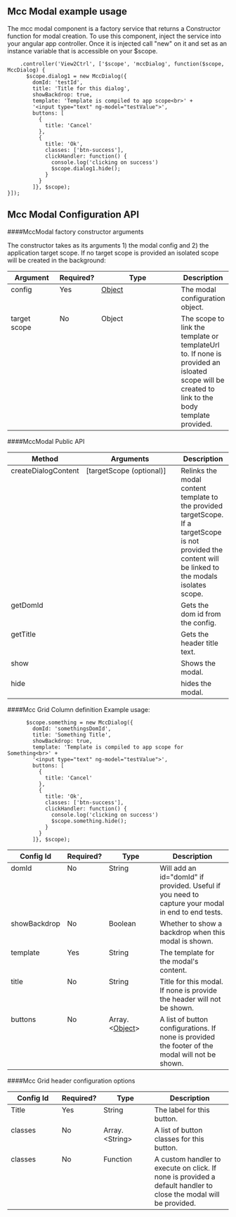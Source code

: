 ## Mcc Modal example usage

The mcc modal component is a factory service that returns a Constructor function for modal creation. To use this component, inject the service into your angular app controller. Once it is injected call "new" on it and set as an instance variable that is accessible on your $scope.

```
    .controller('View2Ctrl', ['$scope', 'mccDialog', function($scope, MccDialog) {
      $scope.dialog1 = new MccDialog({
        domId: 'testId',
        title: 'Title for this dialog',
        showBackdrop: true,
        template: 'Template is compiled to app scope<br>' +
        '<input type="text" ng-model="testValue">',
        buttons: [
          {
            title: 'Cancel'
          },
          {
            title: 'Ok',
            classes: ['btn-success'],
            clickHandler: function() {
              console.log('clicking on success')
              $scope.dialog1.hide();
            }
          }
        ]}, $scope);
}]);
```
## Mcc Modal Configuration API

####MccModal factory constructor arguments

The constructor takes as its arguments 1) the modal config and 2) the application target scope. If no target scope is provided an isolated scope will be created in the background:

<style type="text/css">
  td {
    vertical-align: top;
  }
</style>

<table>
  <thead>
    <tr>
      <th width="100">Argument</th>
      <th>Required?</th>
      <th width="200">Type</th>
      <th>Description</th>
    </tr>
  </thead>
  <tbody>
    <tr>
      <td>config</td>
      <td>Yes</td>
      <td><a href="#config-definition">Object</a></td>
      <td>The modal configuration object.</td>
    </tr>
    <tr>
      <td>target scope</td>
      <td>No</td>
      <td>Object</td>
      <td>The scope to link the template or templateUrl to. If none is provided an isloated scope will be created to link to the body template provided.</td>
    </tr>
  </tbody>
</table>

####MccModal Public API
<table>
  <thead>
    <tr>
      <th width="100">Method</th>
      <th width="200">Arguments</th>
      <th>Description</th>
    </tr>
  </thead>
  <tbody>
    <tr>
      <td>createDialogContent</td>
      <td>[targetScope (optional)]</td>
      <td>Relinks the modal content template to the provided targetScope. If a targetScope is not provided the content will be linked to the modals isolates scope.</td>
    </tr>
    <tr>
      <td>getDomId</td>
      <td></td>
      <td>Gets the dom id from the config.</td>
    </tr>
    <tr>
      <td>getTitle</td>
      <td></td>
      <td>Gets the header title text.</td>
    </tr>
    <tr>
      <td>show</td>
      <td></td>
      <td>Shows the modal.</td>
    </tr>
    <tr>
      <td>hide</td>
      <td></td>
      <td>hides the modal.</td>
    </tr>
  </tbody>
</table>

####Mcc Grid Column definition <a name="config-definition"></a>
Example usage:
```
      $scope.something = new MccDialog({
        domId: 'somethingsDomId',
        title: 'Something Title',
        showBackdrop: true,
        template: 'Template is compiled to app scope for Something<br>' +
        '<input type="text" ng-model="testValue">',
        buttons: [
          {
            title: 'Cancel'
          },
          {
            title: 'Ok',
            classes: ['btn-success'],
            clickHandler: function() {
              console.log('clicking on success')
              $scope.something.hide();
            }
          }
        ]}, $scope);
```

<table>
  <thead>
    <tr>
      <th width="100">Config Id</th>
      <th>Required?</th>
      <th width="100">Type</th>
      <th>Description</th>
    </tr>
  </thead>
  <tbody>
    <tr>
      <td>domId</td>
      <td>No</td>
      <td>String</td>
      <td>Will add an id="domId" if provided. Useful if you need to capture your modal in end to end tests.</td>
    </tr>
    <tr>
      <td>showBackdrop</td>
      <td>No</td>
      <td>Boolean</td>
      <td>Whether to show a backdrop when this modal is shown.</td>
    </tr>
    <tr>
      <td>template</td>
      <td>Yes</td>
      <td>String</td>
      <td>The template for the modal's content.</td>
    </tr>
    <tr>
      <td>title</td>
      <td>No</td>
      <td>String</td>
      <td>Title for this modal. If none is provide the header will not be shown.</td>
    </tr>
    <tr>
      <td>buttons</td>
      <td>No</td>
      <td>Array.&lt;<a href="#button-config-defs">Object</a>&gt;</td>
      <td>A list of button configurations. If none is provided the footer of the modal will not be shown.</td>
    </tr>
  </tbody>
</table>

####Mcc Grid header configuration options <a name="button-config-defs"></a>
<table>
  <thead>
    <tr>
      <th width="100">Config Id</th>
      <th>Required?</th>
      <th width="100">Type</th>
      <th>Description</th>
    </tr>
  </thead>
  <tbody>
    <tr>
      <td>Title</td>
      <td>Yes</td>
      <td>String</td>
      <td>
          The label for this button.
      </td>
    </tr>
    <tr>
      <td>classes</td>
      <td>No</td>
      <td>Array.&lt;String&gt;</td>
      <td>
          A list of button classes for this button.
      </td>
    </tr>
    <tr>
      <td>classes</td>
      <td>No</td>
      <td>Function</td>
      <td>
          A custom handler to execute on click. If none is provided a default handler to close the modal will be provided.
      </td>
    </tr>
  </tbody>
</table>
